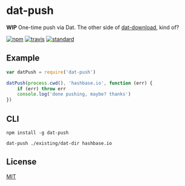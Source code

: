 # dat-push

**WIP** One-time push via Dat. The other side of [dat-download](https://github.com/joehand/dat-download), kind of?

[![npm][npm-image]][npm-url]
[![travis][travis-image]][travis-url]
[![standard][standard-image]][standard-url]

## Example

```js
var datPush = require('dat-push')

datPush(process.cwd(), 'hashbase.io', function (err) {
    if (err) throw err
    console.log('done pushing, maybe? thanks')
})
```

## CLI

```
npm install -g dat-push

dat-push ./existing/dat-dir hashbase.io
```

## License

[MIT](LICENSE)

[npm-image]: https://img.shields.io/npm/v/dat-push.svg?style=flat-square
[npm-url]: https://www.npmjs.com/package/dat-push
[travis-image]: https://img.shields.io/travis/joehand/dat-push.svg?style=flat-square
[travis-url]: https://travis-ci.org/joehand/dat-push
[standard-image]: https://img.shields.io/badge/code%20style-standard-brightgreen.svg?style=flat-square
[standard-url]: http://npm.im/standard
